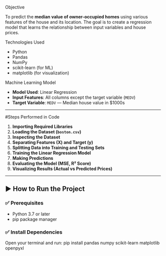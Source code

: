 


 Objective

To predict the **median value of owner-occupied homes** using various features of the house and its location. The goal is to create a regression model that learns the relationship between input variables and house prices.



Technologies Used

- Python
- Pandas
- NumPy
- scikit-learn (for ML)
- matplotlib (for visualization)


Machine Learning Model

- **Model Used**: Linear Regression  
- **Input Features**: All columns except the target variable (`MEDV`)  
- **Target Variable**: `MEDV` — Median house value in $1000s

---

#Steps Performed in Code

1. **Importing Required Libraries**
2. **Loading the Dataset (`boston.csv`)**
3. **Inspecting the Dataset**
4. **Separating Features (X) and Target (y)**
5. **Splitting Data into Training and Testing Sets**
6. **Training the Linear Regression Model**
7. **Making Predictions**
8. **Evaluating the Model (MSE, R² Score)**
9. **Visualizing Results (Actual vs Predicted Prices)**

---

## ▶️ How to Run the Project

### ✅ Prerequisites

- Python 3.7 or later
- pip package manager

### ✅ Install Dependencies

Open your terminal and run:
pip install pandas numpy scikit-learn matplotlib openpyxl
